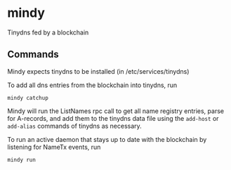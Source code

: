 # mindy
Tinydns fed by a blockchain

Commands
--------

Mindy expects tinydns to be installed (in /etc/services/tinydns)

To add all dns entries from the blockchain into tinydns, run

`mindy catchup`

Mindy will run the ListNames rpc call to get all name registry entries,
parse for A-records, and add them to the tinydns data file using the `add-host` or `add-alias` commands of
tinydns as necessary.

To run an active daemon that stays up to date with the blockchain by listening for NameTx events, run

`mindy run`
